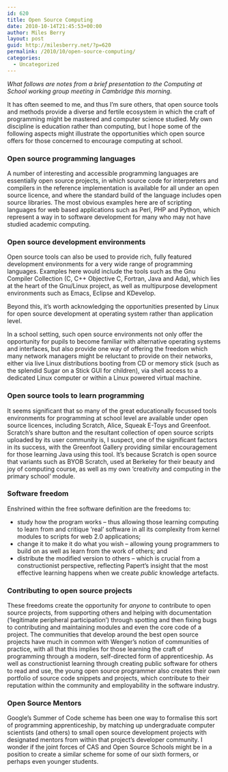 ```yaml
---
id: 620
title: Open Source Computing
date: 2010-10-14T21:45:53+00:00
author: Miles Berry
layout: post
guid: http://milesberry.net/?p=620
permalink: /2010/10/open-source-computing/
categories:
  - Uncategorized
---
```

<p class="rteindent1">
  <em>What follows are notes from a brief presentation to the Computing at School working group meeting in Cambridge this morning.</em>
</p>

It has often seemed to me, and thus I’m sure others, that open source tools and methods provide a diverse and fertile ecosystem in which the craft of programming might be mastered and computer science studied. My own discipline is education rather than computing, but I hope some of the following aspects might illustrate the opportunities which open source offers for those concerned to encourage computing at school. <!--more-->

<!--break-->

### Open source programming languages

A number of interesting and accessible programming languages are essentially open source projects, in which source code for interpreters and compilers in the reference implementation is available for all under an open source licence, and where the standard build of the language includes open source libraries. The most obvious examples here are of scripting languages for web based applications such as Perl, PHP and Python, which represent a way in to software development for many who may not have studied academic computing.

### Open source development environments

Open source tools can also be used to provide rich, fully featured development environments for a very wide range of programming languages. Examples here would include the tools such as the Gnu Compiler Collection (C, C++ Objective C, Fortran, Java and Ada), which lies at the heart of the Gnu/Linux project, as well as multipurpose development environments such as Emacs, Eclipse and KDevelop.

Beyond this, it’s worth acknowledging the opportunities presented by Linux for open source development at operating system rather than application level.

In a school setting, such open source environments not only offer the opportunity for pupils to become familiar with alternative operating systems and interfaces, but also provide one way of offering the freedom which many network managers might be reluctant to provide on their networks, either via live Linux distributions booting from CD or memory stick (such as the splendid Sugar on a Stick GUI for children), via shell access to a dedicated Linux computer or within a Linux powered virtual machine.

### Open source tools to learn programming

It seems significant that so many of the great educationally focussed tools environments for programming at school level are available under open source licences, including Scratch, Alice, Squeak E-Toys and Greenfoot. Scratch’s share button and the resultant collection of open source scripts uploaded by its user community is, I suspect, one of the significant factors in its success, with the Greenfoot Gallery providing similar encouragement for those learning Java using this tool. It’s because Scratch is open source that variants such as BYOB Scratch, used at Berkeley for their beauty and joy of computing course, as well as my own ‘creativity and computing in the primary school’ module.

### Software freedom

Enshrined within the free software definition are the freedoms to:

  * study how the program works – thus allowing those learning computing to learn from and critique ‘real’ software in all its complexity from kernel modules to scripts for web 2.0 applications;
  * change it to make it do what you wish – allowing young programmers to build on as well as learn from the work of others; and
  * distribute the modified version to others – which is crucial from a constructionist perspective, reflecting Papert’s insight that the most effective learning happens when we create _public_ knowledge artefacts.

### Contributing to open source projects

These freedoms create the opportunity for _anyone_ to contribute to open source projects, from supporting others and helping with documentation (‘legitimate peripheral participation’) through spotting and then fixing bugs to contributing and maintaining modules and even the core code of a project. The communities that develop around the best open source projects have much in common with Wenger’s notion of communities of practice, with all that this implies for those learning the craft of programming through a modern, self-directed form of apprenticeship. As well as constructionist learning through creating public software for others to read and use, the young open source programmer also creates their own portfolio of source code snippets and projects, which contribute to their reputation within the community and employability in the software industry.

### Open Source Mentors

Google’s Summer of Code scheme has been one way to formalise this sort of programming apprenticeship, by matching up undergraduate computer scientists (and others) to small open source development projects with designated mentors from within that project’s developer community. I wonder if the joint forces of CAS and Open Source Schools might be in a position to create a similar scheme for some of our sixth formers, or perhaps even younger students.